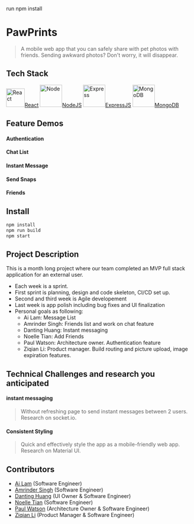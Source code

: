 run npm install

# PawPrints

> A mobile web app that you can safely share with pet photos with friends. Sending awkward photos? Don't worry, it will disappear.

## Tech Stack

<a href="https://reactjs.org/" target="blank"><img src="https://upload.wikimedia.org/wikipedia/commons/a/a7/React-icon.svg" alt="React" width="50px"/>React</a>
<a href="https://nodejs.org/en/" target="blank"><img src="https://upload.wikimedia.org/wikipedia/commons/d/d9/Node.js_logo.svg" alt="Node" width="60px"/>NodeJS</a>
<a href="https://expressjs.com/" target="blank"><img src="https://upload.wikimedia.org/wikipedia/commons/6/64/Expressjs.png" alt="Express" width="60px"/>ExpressJS</a>
<a href="https://www.mongodb.com/" target="blank"><img src="https://upload.wikimedia.org/wikipedia/commons/9/93/MongoDB_Logo.svg" alt="MongoDB" width="60px"/>MongoDB</a>

## Feature Demos

#### Authentication

#### Chat List

#### Instant Message

#### Send Snaps

#### Friends

## Install

```sh
npm install
npm run build
npm start
```

## Project Description

This is a month long project where our team completed an MVP full stack application for an external user.

- Each week is a sprint.
- First sprint is planning, design and code skeleton, CI/CD set up.
- Second and third week is Agile developement
- Last week is app polish including bug fixes and UI finalization
- Personal goals as following:
  - Ai Lam: Message List
  - Amrinder Singh: Friends list and work on chat feature
  - Danting Huang: Instant messaging
  - Noelle Tian: Add Friends
  - Paul Watson: Architecture owner. Authentication feature
  - Ziqian Li: Product manager. Build routing and picture upload, image expiration features.

## Technical Challenges and research you anticipated

#### instant messaging

> Without refreshing page to send instant messages between 2 users. Research on socket.io.

#### Consistent Styling

> Quick and effectively style the app as a mobile-friendly web app. Research on Material UI.

## Contributors

- [Ai Lam](https://github.com/ai-lam) (Software Engineer)
- [Amrinder Singh](https://github.com/amrinder1650) (Software Engineer)
- [Danting Huang](https://github.com/sdhlyhb) (UI Owner & Software Engineer)
- [Noelle Tian](https://github.com/nuot) (Software Engineer)
- [Paul Watson](https://github.com/pewiii) (Architecture Owner & Software Engineer)
- [Ziqian Li](https://github.com/zxl3269117) (Product Manager & Software Engineer)
